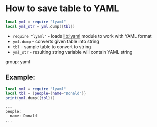 # How to save table to YAML

```lua
local yml = require "lyaml"
local yml_str = yml.dump({tbl})
```

- `require "lyaml"` - loads [lib:lyaml](https://onelinerhub.com/lua/install-yaml-lyaml-module-with-luarocks) module to work with YAML format
- `yml.dump` - converts given table into string
- `tbl` - sample table to convert to string
- `yml_str` - resulting string variable will contain YAML string

group: yaml

## Example: 
```lua
local yml = require "lyaml"
local tbl = {people={name="Donald"}}
print(yml.dump({tbl}))
```
```
---
people:
  name: Donald
...


```

